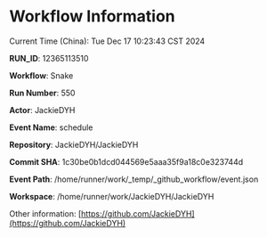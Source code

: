 # Workflow Information

Current Time (China): Tue Dec 17 10:23:43 CST 2024  

**RUN_ID**: 12365113510  

**Workflow**: Snake  

**Run Number**: 550  

**Actor**: JackieDYH  

**Event Name**: schedule  

**Repository**: JackieDYH/JackieDYH  

**Commit SHA**: 1c30be0b1dcd044569e5aaa35f9a18c0e323744d  

**Event Path**: /home/runner/work/_temp/_github_workflow/event.json  

**Workspace**: /home/runner/work/JackieDYH/JackieDYH  

Other information: [https://github.com/JackieDYH](https://github.com/JackieDYH)
